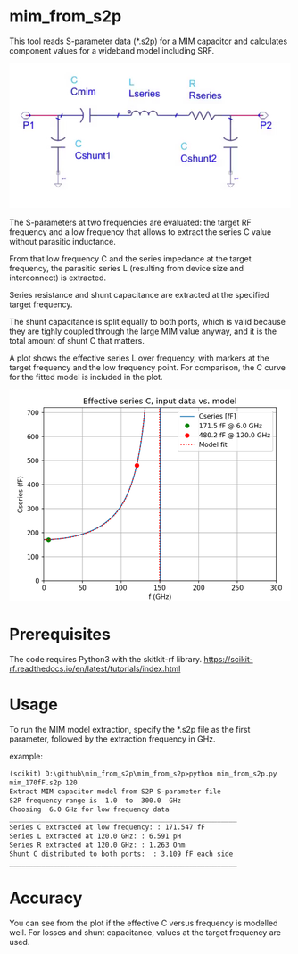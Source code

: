 # mim_from_s2p

This tool reads S-parameter data (*.s2p) for a MIM capacitor and
calculates component values for a wideband model including SRF.

![plot](./doc/model.png)

The S-parameters at two frequencies are evaluated: the target RF frequency
and a low frequency that allows to extract the series C value without 
parasitic inductance.

From that low frequency C and the series impedance at the target frequency, 
the parasitic series L (resulting from device size and interconnect)
is extracted. 

Series resistance and shunt capacitance are extracted at the specified 
target frequency.

The shunt capacitance is split equally to both ports, which is valid 
because they are tighly coupled through the large MIM value anyway,
and it is the total amount of shunt C that matters. 

A plot shows the effective series L over frequency, with markers at 
the target frequency and the low frequency point. For comparison,
the C curve for the fitted model is included in the plot.


![plot](./doc/mim_plot.png)


# Prerequisites
The code requires Python3 with the skitkit-rf library.
https://scikit-rf.readthedocs.io/en/latest/tutorials/index.html

# Usage
To run the MIM model extraction, specify the *.s2p file as the first parameter, 
followed by the extraction frequency in GHz.

example:
```
(scikit) D:\github\mim_from_s2p\mim_from_s2p>python mim_from_s2p.py mim_170fF.s2p 120
Extract MIM capacitor model from S2P S-parameter file
S2P frequency range is  1.0  to  300.0  GHz
Choosing  6.0 GHz for low frequency data
_________________________________________________________
Series C extracted at low frequency: : 171.547 fF
Series L extracted at 120.0 GHz: : 6.591 pH
Series R extracted at 120.0 GHz: : 1.263 Ohm
Shunt C distributed to both ports:  : 3.109 fF each side
_________________________________________________________
```


# Accuracy
You can see from the plot if the effective C versus frequency is modelled well.
For losses and shunt capacitance, values at the target frequency are used.

